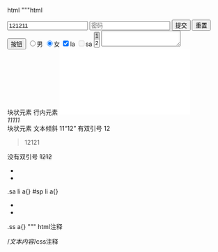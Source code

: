 html
"""html
<form method="get/post" action="text.html">
<input type="text" name="username" value="121211">
<input type="password" name="password" placeholder="密码">
<input type="submit" value="提交">
<input type="reset" value="重置">
<input type="button" value="按钮">
<input type="radio" name="sex" value="m">男
<input type="radio" name="sex" value="w" checked="checked">女
<input type="checkbox" name="s" value="1" checked="checked">la
<input type="checkbox" name="s" value="2" disabled="disable">sa
<select name="sa" size="2">
	<option value="1" selected="selected">1</option>
	<option value="2">2</option>
	<option value="3">3</option>
</select>
<textarea name=""></textarea>
<div></div>块状元素
<span></span>行内元素
<iframe src="text.html" frameborder="0/1" scrolling="auto/yes/no"></iframe>
<address>11111</address> 块状元素 文本倾斜
11<q>12</q> 有双引号
12<blockquote>12121</blockquote> 没有双引号
<del>1212</del>

<ul class="sa"/id="sp">
	<li><a></a></li>
	<li><a></a></li>
</ul>
.sa li a{}
#sp li a{}

<ul>
	<li class="ss"><a></a></li>
	<li><a></a></li>
</ul>
.ss a{}
"""

<!---->html注释
/*文本内容*/css注释